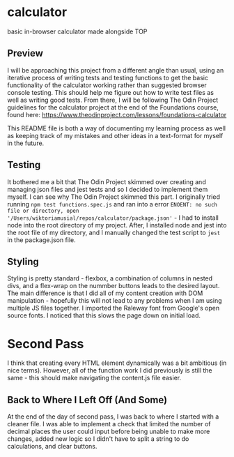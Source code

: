 # calculator
basic in-browser calculator made alongside TOP

## Preview
I will be approaching this project from a different angle than usual, using an iterative process of writing tests and testing functions to get the basic functionality of the calculator working rather than suggested browser console testing. This should help me figure out how to write test files as well as writing good tests. From there, I will be following The Odin Project guidelines for the calculator project at the end of the Foundations course, found here: https://www.theodinproject.com/lessons/foundations-calculator

This README file is both a way of documenting my learning process as well as keeping track of my mistakes and other ideas in a text-format for myself in the future.

## Testing
It bothered me a bit that The Odin Project skimmed over creating and managing json files and jest tests and so I decided to implement them myself. I can see why The Odin Project skimmed this part. I originally tried running `npm test functions.spec.js` and ran into a error `ENOENT: no such file or directory, open '/Users/wiktoriamusial/repos/calculator/package.json'` - I had to install node into the root directory of my project. After, I installed node and jest into the root file of my directory, and I manually changed the test script to `jest` in the package.json file.

## Styling
Styling is pretty standard - flexbox, a combination of columns in nested divs, and a flex-wrap on the nummber buttons leads to the desired layout. The main difference is that I did all of my content creation with DOM manipulation - hopefully this will not lead to any problems when I am using multiple JS files together. I imported the Raleway font from Google's open source fonts. I noticed that this slows the page down on initial load.

# Second Pass
I think that creating every HTML element dynamically was a bit ambitious (in nice terms). However, all of the function work I did previously is still the same - this should make navigating the content.js file easier.

## Back to Where I Left Off (And Some)
At the end of the day of second pass, I was back to where I started with a cleaner file. I was able to implement a check that limited the number of decimal places the user could input before being unable to make more changes, added new logic so I didn't have to split a string to do calculations, and clear buttons. 